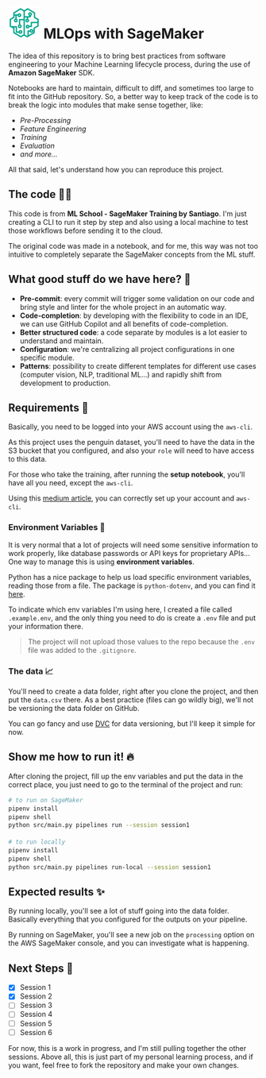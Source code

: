 # ![img](https://raw.githubusercontent.com/awslabs/aws-icons-for-plantuml/main/dist/MachineLearning/SageMakerModel.png) MLOps with SageMaker

The idea of this repository is to bring best practices from software engineering to your Machine Learning lifecycle process, during the use of **Amazon SageMaker** SDK.

Notebooks are hard to maintain, difficult to diff, and sometimes too large to fit into the GitHub repository. So, a better way to keep track of the code is to break the logic into modules that make sense together, like:

- _Pre-Processing_
- _Feature Engineering_
- _Training_
- _Evaluation_
- _and more..._

All that said, let's understand how you can reproduce this project.

## The code :technologist:

This code is from **ML School - SageMaker Training by Santiago**. I'm just creating a CLI to run it step by step and also using a local machine to test those workflows before sending it to the cloud.

The original code was made in a notebook, and for me, this way was not too intuitive to completely separate the SageMaker concepts from the ML stuff.

## What good stuff do we have here? :tada:

- **Pre-commit**: every commit will trigger some validation on our code and bring style and linter for the whole project in an automatic way.
- **Code-completion**: by developing with the flexibility to code in an IDE, we can use GitHub Copilot and all benefits of code-completion.
- **Better structured code**: a code separate by modules is a lot easier to understand and maintain.
- **Configuration**: we're centralizing all project configurations in one specific module.
- **Patterns**: possibility to create different templates for different use cases (computer vision, NLP, traditional ML...) and rapidly shift from development to production.

## Requirements :wrench:

Basically, you need to be logged into your AWS account using the `aws-cli`.

As this project uses the penguin dataset, you'll need to have the data in the S3 bucket that you configured, and also your `role` will need to have access to this data.

For those who take the training, after running the **setup notebook**, you'll have all you need, except the `aws-cli`.

Using this [medium article](https://medium.com/@harrietty/setting-up-your-aws-account-the-right-way-dfa9a6b5cfbb), you can correctly set up your account and `aws-cli`.

### Environment Variables :closed_lock_with_key:

It is very normal that a lot of projects will need some sensitive information to work properly, like database passwords or API keys for proprietary APIs... One way to manage this is using **environment variables**.

Python has a nice package to help us load specific environment variables, reading those from a file. The package is `python-dotenv`, and you can find it [here](https://pypi.org/project/python-dotenv/).

To indicate which env variables I'm using here, I created a file called `.example.env`, and the only thing you need to do is create a `.env` file and put your information there.

> The project will not upload those values to the repo because the `.env` file was added to the `.gitignore`.

### The data :chart_with_upwards_trend:

You'll need to create a data folder, right after you clone the project, and then put the `data.csv` there. As a best practice (files can go wildly big), we'll not be versioning the data folder on GitHub.

You can go fancy and use [DVC](https://dvc.org) for data versioning, but I'll keep it simple for now.

## Show me how to run it! :fire:

After cloning the project, fill up the env variables and put the data in the correct place, you just need to go to the terminal of the project and run:

```bash
# to run on SageMaker
pipenv install
pipenv shell
python src/main.py pipelines run --session session1

# to run locally
pipenv install
pipenv shell
python src/main.py pipelines run-local --session session1
```

## Expected results :sparkles:

By running locally, you'll see a lot of stuff going into the data folder. Basically everything that you configured for the outputs on your pipeline.

By running on SageMaker, you'll see a new job on the `processing` option on the AWS SageMaker console, and you can investigate what is happening.

## Next Steps :memo:

- [x] Session 1
- [x] Session 2
- [ ] Session 3
- [ ] Session 4
- [ ] Session 5
- [ ] Session 6

For now, this is a work in progress, and I'm still pulling together the other sessions. Above all, this is just part of my personal learning process, and if you want, feel free to fork the repository and make your own changes.
